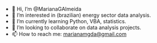 - 👋 Hi, I’m @MarianaGAlmeida
- 👀 I’m interested in (brazilian) energy sector data analysis. 
- 🌱 I’m currently learning Python, VBA, statistics. 
- 💞️ I’m looking to collaborate on data analysis projects.
- 📫 How to reach me: marianamgda@gmail.com

<!---
MarianaGAlmeida/MarianaGAlmeida is a ✨ special ✨ repository because its `README.md` (this file) appears on your GitHub profile.
You can click the Preview link to take a look at your changes.
--->
